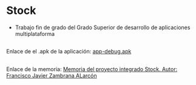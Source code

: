 # Stock
* Trabajo fin de grado del Grado Superior de desarrollo de aplicaciones multiplataforma
##
Enlace de el .apk de la aplicación:
[app-debug.apk
](https://github.com/zKisko/Stock/blob/master/app-debug.apk)
##
Enlace de la memoria:
[Memoria del proyecto integrado Stock. 
Autor: Francisco Javier Zambrana ALarcón
](https://github.com/zKisko/Stock/blob/master/Memoria%20PI%20Francisco%20Javier%20Zambrana%20Alarc%C3%B3n.docx)

